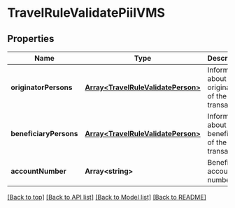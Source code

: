 # TravelRuleValidatePiiIVMS

## Properties

|Name | Type | Description | Notes|
|------------ | ------------- | ------------- | -------------|
|**originatorPersons** | [**Array&lt;TravelRuleValidatePerson&gt;**](TravelRuleValidatePerson.md) | Information about the originator of the transaction | [optional] [default to undefined]|
|**beneficiaryPersons** | [**Array&lt;TravelRuleValidatePerson&gt;**](TravelRuleValidatePerson.md) | Information about the beneficiary of the transaction | [optional] [default to undefined]|
|**accountNumber** | **Array&lt;string&gt;** | Beneficiary account number | [optional] [default to undefined]|




[[Back to top]](#) [[Back to API list]](../../README.md#documentation-for-api-endpoints) [[Back to Model list]](../../README.md#documentation-for-models) [[Back to README]](../../README.md)
